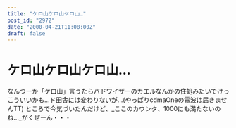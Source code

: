 ```yaml
---
title: "ケロ山ケロ山ケロ山…"
post_id: "2972"
date: "2000-04-21T11:08:00Z"
draft: false
---
```


# ケロ山ケロ山ケロ山…

なんつーか「ケロ山」言うたらバドワイザーのカエルなんかの住処みたいでけっこういいかも…ド田舎には変わりないが…(やっぱりcdmaOneの電波は届きませんTT) ところで今気づいたんだけど、_ここのカウンタ、1000にも満たないのね…_がくぜーん・・・
